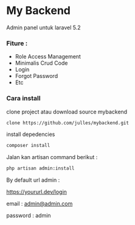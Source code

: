 # My Backend 

Admin panel untuk laravel 5.2

### Fiture :

- Role Access Management
- Minimalis Crud Code
- Login
- Forgot Password
- Etc

### Cara install 

clone project atau download source mybackend

```sh
clone https://github.com/julles/mybackend.git
```

install depedencies

``` sh
composer install
```

Jalan kan artisan command berikut : 

``` sh
php artisan admin:install
```

By default url admin : 

https://yoururl.dev/login

email : admin@admin.com

password : admin



